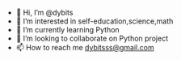 - 👋 Hi, I’m @dybits
- 👀 I’m interested in self-education,science,math
- 🌱 I’m currently learning Python
- 💞️ I’m looking to collaborate on Python project
- 📫 How to reach me dybitsss@gmail.com

<!---
dybits/dybits is a ✨ special ✨ repository because its `README.md` (this file) appears on your GitHub profile.
You can click the Preview link to take a look at your changes.
--->

